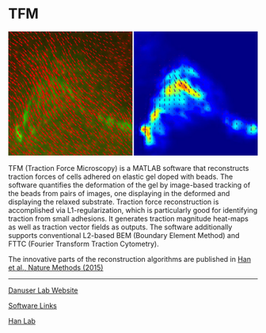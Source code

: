 # TFM

![Alt Text](img/TFMThumbnail.jpg?raw=true)

TFM (Traction Force Microscopy) is a MATLAB software that reconstructs traction forces of cells adhered on elastic gel doped with beads. The software quantifies the deformation of the gel by image-based tracking of the beads from pairs of images, one displaying in the deformed and displaying the relaxed substrate. Traction force reconstruction is accomplished via L1-regularization, which is particularly good for identifying traction from small adhesions. It generates traction magnitude heat-maps as well as traction vector fields as outputs. The software additionally supports conventional L2-based BEM (Boundary Element Method) and FTTC (Fourier Transform Traction Cytometry).

The innovative parts of the reconstruction algorithms are published in [Han et al., Nature Methods (2015)](http://www.nature.com/nmeth/journal/v12/n7/full/nmeth.3430.html)

----------------------
[Danuser Lab Website](https://www.utsouthwestern.edu/labs/danuser/)

[Software Links](https://www.utsouthwestern.edu/labs/danuser/software/)

[Han Lab](https://sites.google.com/mtu.edu/hanlab/)
